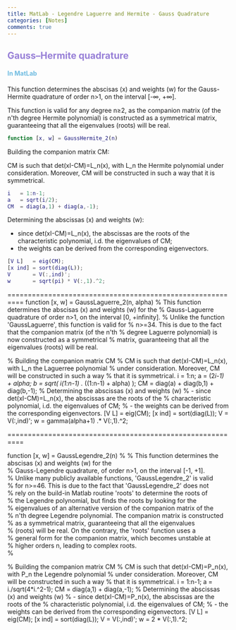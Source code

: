 ```yaml
---
title: MatLab - Legendre Laguerre and Hermite - Gauss Quadrature
categories: [Notes]
comments: true
---
```


<!-- Global site tag (gtag.js) - Google Analytics -->
  <script async src="https://www.googletagmanager.com/gtag/js?id=G-TG0XJZG53F"></script>
  <script>
    window.dataLayer = window.dataLayer || [];
    function gtag(){dataLayer.push(arguments);}
    gtag('js', new Date());

    gtag('config', 'G-TG0XJZG53F');
  </script>

<style TYPE="text/css">code.has-jax {font: inherit; font-size: 100%; background: inherit; border: inherit;}</style><script type="text/x-mathjax-config">
MathJax.Hub.Config({
    tex2jax: {
        inlineMath: [['$','$'], ['\\(','\\)']],
        displayMath: [ ['$$','$$'], ["\\[","\\]"] ],
        skipTags: ['script', 'noscript', 'style', 'textarea', 'pre'] // removed 'code' entry
    }});
MathJax.Hub.Queue(function() {
    var all = MathJax.Hub.getAllJax(), i;
    for(i = 0; i < all.length; i += 1) {
        all[i].SourceElement().parentNode.className += ' has-jax';
    }});
</script><script type="text/javascript" src="https://cdnjs.cloudflare.com/ajax/libs/mathjax/2.7.4/MathJax.js?config=TeX-AMS_HTML-full"></script>


## <font color= 977FD7>Gauss–Hermite quadrature</font>



#### <font color= 6FBCE1>In MatLab</font>

This function determines the abscisas (x) and weights (w) for the Gauss-Hermite quadrature of order n>1, on the interval [-∞, +∞].

This function is valid for any degree n≥2, as the companion matrix (of the n'th degree Hermite polynomial) is constructed as a symmetrical matrix, guaranteeing that all the eigenvalues (roots) will be real.

```matlab
function [x, w] = GaussHermite_2(n)
```

Building the companion matrix CM:

  CM is such that det(xI-CM)=L_n(x), with L_n the Hermite polynomial under consideration. Moreover, CM will be constructed in such a way that it is symmetrical.

```matlab
i   = 1:n-1;
a   = sqrt(i/2);
CM  = diag(a,1) + diag(a,-1);
```
Determining the abscissas (x) and weights (w):
  - since det(xI-CM)=L_n(x), the abscissas are the roots of the characteristic polynomial, i.d. the eigenvalues of CM;
  - the weights can be derived from the corresponding eigenvectors.


```matlab
[V L]   = eig(CM);
[x ind] = sort(diag(L));
V       = V(:,ind)';
w       = sqrt(pi) * V(:,1).^2;
```
==========================================================
function [x, w] = GaussLaguerre_2(n, alpha)
% This function determines the abscisas (x) and weights (w) for the
% Gauss-Laguerre quadrature of order n>1, on the interval [0, +infinity].
    % Unlike the function 'GaussLaguerre', this function is valid for
    % n>=34. This is due to the fact that the companion matrix (of the n'th
    % degree Laguerre polynomial) is now constructed as a symmetrical
    % matrix, guaranteeing that all the eigenvalues (roots) will be real.

% Building the companion matrix CM
    % CM is such that det(xI-CM)=L_n(x), with L_n the Laguerree polynomial
    % under consideration. Moreover, CM will be constructed in such a way
    % that it is symmetrical.
i   = 1:n;
a   = (2*i-1) + alpha;
b   = sqrt( i(1:n-1) .* ((1:n-1) + alpha) );
CM  = diag(a) + diag(b,1) + diag(b,-1);
% Determining the abscissas (x) and weights (w)
    % - since det(xI-CM)=L_n(x), the abscissas are the roots of the
    %   characteristic polynomial, i.d. the eigenvalues of CM;
    % - the weights can be derived from the corresponding eigenvectors.
[V L]   = eig(CM);
[x ind] = sort(diag(L));
V       = V(:,ind)';
w       = gamma(alpha+1) .* V(:,1).^2;

==========================================================

function [x, w] = GaussLegendre_2(n)
%
% This function determines the abscisas (x) and weights (w)  for the       
% Gauss-Legendre quadrature, of order n>1, on the interval [-1, +1].        
%   Unlike many publicly available functions, 'GaussLegendre_2' is valid    
%   for n>=46. This is due to the fact that 'GaussLegendre_2' does not      
%   rely on the build-in Matlab routine 'roots' to determine the roots of   
%   the Legendre polynomial, but finds the roots by looking for the         
%   eigenvalues of an alternative version of the companion matrix of the    
%   n'th degree Legendre polynomial. The companion matrix is constructed    
%   as a symmetrical matrix, guaranteeing that all the eigenvalues          
%   (roots) will be real. On the contrary, the 'roots' function uses a      
%   general form for the companion matrix, which becomes unstable at        
%   higher orders n, leading to complex roots.                              
%

% Building the companion matrix CM
    % CM is such that det(xI-CM)=P_n(x), with P_n the Legendre polynomial
    % under consideration. Moreover, CM will be constructed in such a way
    % that it is symmetrical.
i   = 1:n-1;
a   = i./sqrt(4*i.^2-1);
CM  = diag(a,1) + diag(a,-1);
% Determining the abscissas (x) and weights (w)
    % - since det(xI-CM)=P_n(x), the abscissas are the roots of the
    %   characteristic polynomial, i.d. the eigenvalues of CM;
    % - the weights can be derived from the corresponding eigenvectors.
[V L]   = eig(CM);
[x ind] = sort(diag(L));
V       = V(:,ind)';
w       = 2 * V(:,1).^2;


```
